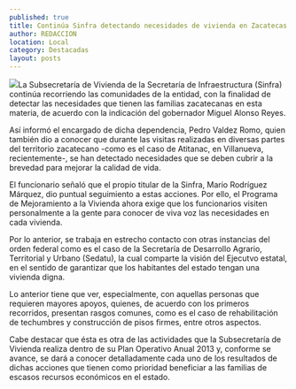 ```yaml
---
published: true
title: Continúa Sinfra detectando necesidades de vivienda en Zacatecas
author: REDACCION
location: Local
category: Destacadas
layout: posts
---
```


![](http://i.imgur.com/3HizGIZm.jpg)La Subsecretaría de Vivienda de la Secretaría de Infraestructura (Sinfra) continúa recorriendo las comunidades de la entidad, con la finalidad de detectar las necesidades que tienen las familias zacatecanas en esta materia, de acuerdo con la indicación del gobernador Miguel Alonso Reyes.

Así informó el encargado de dicha dependencia, Pedro Valdez Romo, quien también dio a conocer que durante las visitas realizadas en diversas partes del territorio zacatecano -como es el caso de Atitanac, en Villanueva, recientemente-, se han detectado necesidades que se deben cubrir a la brevedad para mejorar la calidad de vida. 

El funcionario señaló que el propio titular de la Sinfra, Mario Rodríguez Márquez, dio puntual seguimiento a estas acciones. Por ello, el Programa de Mejoramiento a la Vivienda ahora exige que los funcionarios visiten personalmente a la gente para conocer de viva voz las necesidades en cada vivienda.

Por lo anterior, se trabaja en estrecho contacto con otras instancias del orden federal como es el caso de la Secretaría de Desarrollo Agrario, Territorial y Urbano (Sedatu), la cual comparte la visión del Ejecutvo estatal, en el sentido de garantizar que los habitantes del estado tengan una vivienda digna. 

Lo anterior tiene que ver, especialmente, con aquellas personas que requieren mayores apoyos, quienes, de acuerdo con los primeros recorridos, presentan rasgos comunes, como es el caso de rehabilitación de techumbres y construcción de pisos firmes, entre otros aspectos.

Cabe destacar que ésta es otra de las actividades que la Subsecretaría de Vivienda realiza dentro de su Plan Operativo Anual 2013 y, conforme se avance, se dará a conocer detalladamente cada uno de los resultados de dichas acciones que tienen como prioridad beneficiar a las familias de escasos recursos económicos en el estado.
